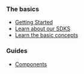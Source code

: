 ### The basics

- [Getting Started](basics/getting-started.html)
- [Learn about our SDKS](basics/learn-about-our-sdks.html)       
- [Learn the basic concepts](basics/learn-the-basic-concepts)

### Guides

- [Components](guides/components.html)
